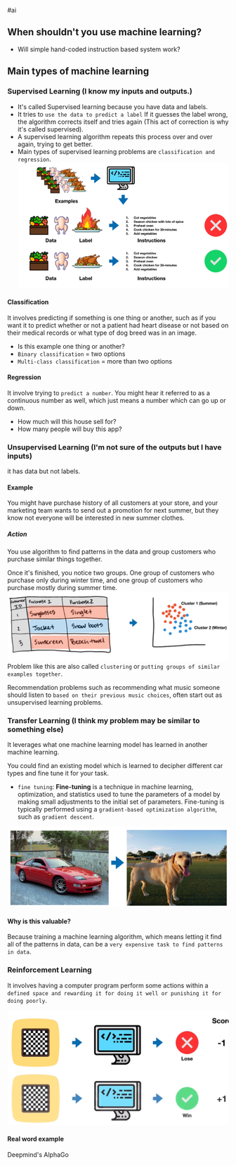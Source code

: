 #ai 

## When shouldn't you use machine learning?
- Will simple hand-coded instruction based system work?

## Main types of machine learning
###  Supervised Learning (I know my inputs and outputs.)
-  It's called Supervised learning because you have data and labels.
- It tries to `use the data to predict a label` If it guesses the label wrong, the algorithm corrects itself and tries again (This act of correction is why it's called supervised).
- A supervised learning algorithm repeats this process over and over again, trying to get better.
- Main types of supervised learning problems are `classification and regression`.
![](Pasted%20image%2020240505170656.png)
#### Classification
It involves predicting if something is one thing or another, such as if you want it to predict whether or not a patient had heart disease or not based on their medical records or what type of dog breed was in an image.
 - Is this example one thing or another?
 - `Binary classification` = two options
 - `Multi-class classification` = more than two options
#### Regression
It involve trying to `predict a number`. You might hear it referred to as a continuous number as well, which just means a number which can go up or down.
- How much will this house sell for?
- How many people will buy this app?

###  Unsupervised Learning (I'm not sure of the outputs but I have inputs)
it has data but not labels.
#### Example
You might have purchase history of all customers at your store, and your marketing team wants to send out a promotion for next summer, but they know not everyone will be interested in new summer clothes.
##### Action
You use algorithm to find patterns in the data and group customers who purchase similar things together.

Once it's finished, you notice two groups. One group of customers who purchase only during winter time, and one group of customers who purchase mostly during summer time.
 ![](Pasted%20image%2020240505184118.png)
Problem like this are also called `clustering` or `putting groups of similar examples together`.

Recommendation problems such as recommending what music someone should listen to `based on their previous music choices`, often start out as unsupervised learning problems.
###  Transfer Learning (I think my problem may be similar to something else)
It leverages what one machine learning model has learned in another machine learning.

You could find an existing model which is learned to decipher different car types and fine tune it for your task.
- `fine tuning`: **Fine-tuning** is a technique in machine learning, optimization, and statistics used to tune the parameters of a model by making small adjustments to the initial set of parameters. Fine-tuning is typically performed using a `gradient-based optimization algorithm`, such as `gradient descent`.

![](Pasted%20image%2020240505220450.png)
#### Why is this valuable?
Because training a machine learning algorithm, which means letting it find all of the patterns in data, can be a `very expensive task to find patterns in data`.

###  Reinforcement Learning
It involves having a computer program perform some actions within a `defined space and rewarding it for doing it well or punishing it for doing poorly`.

![](Pasted%20image%2020240505221728.png)

#### Real word example
Deepmind's AlphaGo
